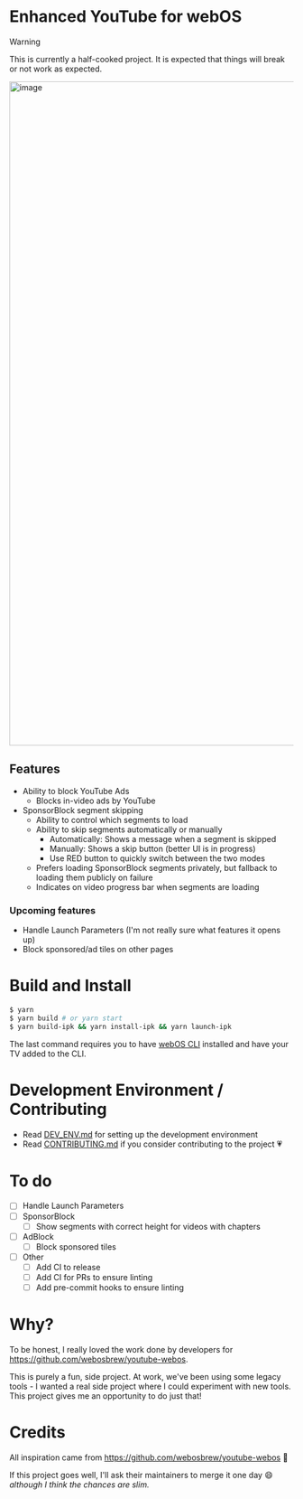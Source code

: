 # Enhanced YouTube for webOS

> [!WARNING]
> This is currently a half-cooked project. It is expected that things will break or not work as expected.

<img width="1176" alt="image" src="https://github.com/alyyousuf7/youtube-webos/assets/14050128/921da4f8-7345-449d-91d6-641f042fee04">

## Features
- Ability to block YouTube Ads
  - Blocks in-video ads by YouTube
- SponsorBlock segment skipping
  - Ability to control which segments to load
  - Ability to skip segments automatically or manually
    - Automatically: Shows a message when a segment is skipped
    - Manually: Shows a skip button (better UI is in progress)
    - Use RED button to quickly switch between the two modes
  - Prefers loading SponsorBlock segments privately, but fallback to loading them publicly on failure
  - Indicates on video progress bar when segments are loading

### Upcoming features
- Handle Launch Parameters (I'm not really sure what features it opens up)
- Block sponsored/ad tiles on other pages

# Build and Install
```sh
$ yarn
$ yarn build # or yarn start
$ yarn build-ipk && yarn install-ipk && yarn launch-ipk
```
The last command requires you to have [webOS CLI](https://webostv.developer.lge.com/develop/tools/cli-installation) installed and have your TV added to the CLI.

# Development Environment / Contributing
- Read [DEV_ENV.md](./DEV_ENV.md) for setting up the development environment
- Read [CONTRIBUTING.md](./CONTRIBUTING.md) if you consider contributing to the project :heartpulse:

# To do
- [ ] Handle Launch Parameters
- [ ] SponsorBlock
  - [ ] Show segments with correct height for videos with chapters
- [ ] AdBlock
  - [ ] Block sponsored tiles
- [ ] Other
  - [ ] Add CI to release
  - [ ] Add CI for PRs to ensure linting
  - [ ] Add pre-commit hooks to ensure linting

# Why?
To be honest, I really loved the work done by developers for https://github.com/webosbrew/youtube-webos.

This is purely a fun, side project. At work, we've been using some legacy tools - I wanted a real side project where I could experiment with new tools. This project gives me an opportunity to do just that!

# Credits
All inspiration came from https://github.com/webosbrew/youtube-webos :bow:

If this project goes well, I'll ask their maintainers to merge it one day :smile: _although I think the chances are slim._
